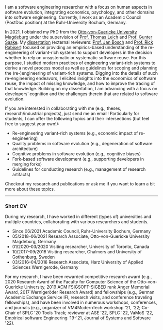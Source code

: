 I am a software engineering researcher with a focus on human aspects in software evolution, integrating economics, psychology, and other domains into software engineering. Currently, I work as an Academic Council (PostDoc position) at the Ruhr-University Bochum, Germany.

In 2021, I obtained my PhD from the [Otto-von-Guericke University Magdeburg](https://www.ovgu.de/en/) under the supervision of [Prof. Thomas Leich](https://www.hs-harz.de/tleich/zur-person/) and [Prof. Gunter Saake](https://www.dbse.ovgu.de/en/Staff/Gunter+Saake.html). My [dissertation](https://opendata.uni-halle.de//handle/1981185920/41305) (external reviewers: [Prof. Jan Bosch](https://janbosch.com/) and [Prof. Rick Rabiser](https://rickrabiser.github.io/rick/)) focused on providing an empirics-based understanding of the re-engineering of variant-rich systems to support developers in the decision whether to rely on unsystematic or systematic software reuse. For this purpose, I studied modern practices of engineering variant-rich systems to derive a novel process model as well as guidelines for scoping and planning the (re-)engineering of variant-rich systems. Digging into the details of such re-engineering endeavors, I elicited insights into the economics of software reuse, the impact of missing knowledge, and how to improve the tracing of that knowledge. Building on my dissertation, I am advancing with a focus on developers’ cognition and the challenges therein that are related to software evolution.

If you are interested in collaborating with me (e.g., theses, research/industrial projects), just send me an email! Particularly for students, I can offer the following topics and their intersections (but feel free to suggest your own!):

- Re-engineering variant-rich systems (e.g., economic impact of re-engineering)
- Quality problems in software evolution (e.g., degeneration of software architecture)
- Cognitive problems in software evolution (e.g., cognitive biases)
- Fork-based software development (e.g., supporting developers in merging forks)
- Guidelines for conducting research (e.g., management of research artifacts)

Checkout my research and publications or ask me if you want to learn a bit more about these topics.

---

### Short CV

During my research, I have worked in different (types of) universities and multiple countries, collaborating with various researchers and students.

- Since 06/2021 Academic Council, Ruhr-University Bochum, Germany
- 05/2018–06/2021 Research Associate, Otto-von-Guericke University Magdeburg, Germany
- 01/2020–03/2020 Visiting researcher, University of Toronto, Canada
- 10/2017–09/2018 Visiting researcher, Chalmers and University of Gothenburg, Sweden
- 03/2016–04/2018 Research Associate, Harz University of Applied Sciences Wernigerode, Germany

For my research, I have been rewarded competitive research award (e.g., 2020 Research Award of the Faculty for Computer Science of the Otto-von-Guericke University, 2019 ACM FSIGSOFT-SIGBED rank Anger Memorial Award, 2017 Wernigeröder Research Award) and fellowships (e.g., German Academic Exchange Service IFI, research visits, and conference traveling fellowships), and have been involved in numerous workshops, conferences, and journals (e.g., organizer of VM4ModernTech workshop '21, '22; Co-Chair of SPLC '20 Tools Track; reviewer at ASE '22, SPLC '22, VaMoS '22, Empirical software Engineering '19-'21, Journal of Systems and Software '22).
